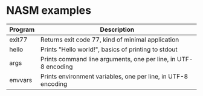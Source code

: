 # NASM examples

|Program|Description                                                         |
|-------|--------------------------------------------------------------------|
|exit77 |Returns exit code 77, kind of minimal application                   |
|hello  |Prints "Hello world!", basics of printing to stdout                 |
|args   |Prints command line arguments, one per line, in UTF-8 encoding      |
|envvars|Prints environment variables, one per line, in UTF-8 encoding       |
